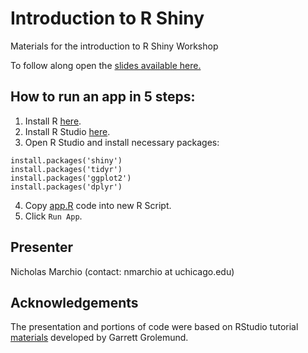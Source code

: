 # Introduction to R Shiny
Materials for the introduction to R Shiny Workshop

To follow along open the [slides available here.](https://docs.google.com/presentation/d/1fuUIlfagMGkDzUlRQxjIImjY7mxgqqmS335MYzTqNbc/edit?usp=sharing)

## How to run an app in 5 steps:
1. Install R [here](https://cran.r-project.org/).
2. Install R Studio [here](https://www.rstudio.com/products/rstudio/download/).
3. Open R Studio and install necessary packages:
```
install.packages('shiny')
install.packages('tidyr')
install.packages('ggplot2')
install.packages('dplyr')
```
4. Copy [app.R]('https://raw.githubusercontent.com/rcc-uchicago/r-shiny-intro-workshop/master/app.R') code into new R Script.
5. Click `Run App`.

## Presenter
Nicholas Marchio (contact: nmarchio at uchicago.edu)

## Acknowledgements
The presentation and portions of code were based on RStudio tutorial [materials](https://shiny.rstudio.com/tutorial/) developed by Garrett Grolemund.
